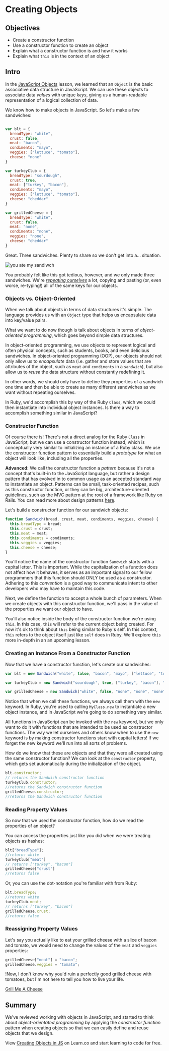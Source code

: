 # Creating Objects

## Objectives
+ Create a constructor function
+ Use a constructor function to create an object
+ Explain what a constructor function is and how it works
+ Explain what `this` is in the context of an object

## Intro

In the [JavaScript Objects](https://learn.co/lessons/javascript-objects) lesson, we learned that an `Object` is the basic associative data structure in JavaScript. We can use these objects to associate data *values* with unique *keys*, giving us a human-readable representation of a logical collection of data.

We know how to make objects in JavaScript. So let's make a few sandwiches:

```js

var blt = {
  breadType: "white",
  crust: false,
  meat: "bacon",
  condiments: "mayo",
  veggies: ["lettuce", "tomato"],
  cheese: "none"
}

var turkeyClub = {
  breadType: "sourdough",
  crust: true,
  meat: ["turkey", "bacon"],
  condiments: "mayo",
  veggies: ["lettuce", "tomato"],
  cheese: "cheddar"
}

var grilledCheese = {
  breadType: "white",
  crust: false,
  meat: "none",
  condiments: "none",
  veggies: "none",
  cheese: "cheddar"
}

```

Great. Three sandwiches. Plenty to share so we don't get into a...
situation.

![you ate my sandiwch](http://i.giphy.com/BeurjzzpsYwqQ.gif)

You probably felt like this got tedious, however, and we only made three sandwiches. We're *[repeating ourselves](https://en.wikipedia.org/wiki/Don%27t_repeat_yourself)* a lot, copying and pasting (or, even worse, re-typing!) all of the same keys for our objects.

### Objects vs. Object-Oriented

When we talk about objects in terms of data structures it's simple. The language
provides us with an `Object` type that helps us encapsulate data into
key/value pairs.

What we want to do now though is talk about objects in terms of
*object-oriented programming*, which goes beyond simple data structures.

In object-oriented programming, we use objects to represent logical and
often physical concepts, such as students, books, and even delicious
sandwiches. In object-oriented programming (OOP), our objects should
not only allow us to *encapsulate* data (i.e. gather and store values
that are attributes of the object, such as `meat` and `condiments` in a
`sandwich`), but also allow us to *reuse* the data structure without
constantly redefining it.

In other words, we should only have to define they properties of a sandwich
one time and then be able to create as many different sandwiches as we
want without repeating ourselves.

In Ruby, we'd accomplish this by way of the Ruby `Class`, which we could
then instantiate into individual object instances. Is there a way to
accomplish something similar in JavaScript?

### Constructor Function

Of course there is! There's not a direct analog for the Ruby `Class` in JavaScript, but we can use a constructor function instead, which is conceptually very similar to initializing an instance of a Ruby class. We use the constructor function pattern to essentially build a *prototype* for what an object will look like, including all the properties.

**Advanced:** We call the constructor function a *pattern* because it's
not a concept that's built-in to the JavaScript language, but rather a
design pattern that has evolved in to common usage as an accepted
standard way to instantiate an object. Patterns can be small,
task-oriented recipes, such as this constructor function, or they can be
big, architecture-oriented guidelines, such as the MVC pattern at the
root of a framework like Ruby on Rails. You can read more about design
patterns [here](http://www.oodesign.com/).

Let's build a constructor function for our sandwich objects:

```js
function Sandwich(bread, crust, meat, condiments, veggies, cheese) {
  this.breadType = bread;
  this.crust = crust;
  this.meat = meat;
  this.condiments = condiments;
  this.veggies = veggies;
  this.cheese = cheese;
}
```

You'll notice the name of the constructor function `Sandwich` starts with a capital letter. This is important. While the capitalization of a function does not affect how it behaves, it serves as an important signal to our fellow programmers that this function should ONLY be used as a constructor. Adhering to this *convention* is a good way to communicate intent to other developers who may have to maintain this code.

Next, we define the function to accept a whole bunch of parameters. When we create objects with this constructor function, we'll pass in the value of the properties we want our object to have.

You'll also notice inside the body of the constructor function we're using `this`. In this case, `this` will refer to the current object being created. For now it's ok to think about `this` being similar to Ruby's self.  In this context, `this` refers to the object itself just like `self` does in Ruby. We'll explore `this` more in-depth in an an upcoming lesson.

### Creating an Instance From a Constructor Function

Now that we have a constructor function, let's create our sandwiches:

```js
var blt = new Sandwich("white", false, "bacon", "mayo", ["lettuce", "tomato"], "none");

var turkeyClub = new Sandwich("sourdough", true, ["turkey", "bacon"], "mayo", ["lettuce", "tomato"], "cheddar");

var grilledCheese = new Sandwich("white", false, "none", "none", "none", "cheddar");
```

Notice that when we call these functions, we always call them with the `new` keyword.  In Ruby, you're used to calling `MyClass.new` to instantiate a new object instance, and in JavaScript we're going to do something very similar.

All functions in JavaScript can be invoked with the `new` keyword, but we only want to do it with functions that are intended to be used as constructor functions. The way we let ourselves and others know when to use the `new` keyword is by making constructor functions start with capital letters! If we forget the new keyword we'll run into all sorts of problems.

How do we know that these are objects and that they were all created using the same constructor function?  We can look at the `constructor` property, which gets set automatically during the initialization of the object.

```js
blt.constructor;
// returns the Sandwich constructor function
turkeyClub.constructor;
//returns the Sandwich constructor function
grilledCheese.constructor;
//returns the Sandwich constructor function
```

### Reading Property Values

So now that we used the constructor function, how do we read the properties of an object?

You can access the properties just like you did when we were treating objects as hashes:

```js
blt["breadType"];
//returns white
turkeyClub["meat"]
// returns ["turkey", "bacon"]
grilledCheese["crust"]
//returns false
```

Or, you can use the dot-notation you're familiar with from Ruby:

```js
blt.breadType;
//returns white
turkeyClub.meat;
// returns ["turkey", "bacon"]
grilledCheese.crust;
//returns false
```

### Reassigning Property Values

Let's say you actually like to eat your grilled cheese with a slice of bacon and tomato, we would need to change the values of the `meat` and `veggies` properties:

```js
grilledCheese["meat"] = "bacon";
grilledCheese.veggies = "tomato";
```

!Now, I don't know why you'd ruin a perfectly good grilled cheese with
tomatoes, but I'm not here to tell you how to live your life.

[Grill Me A Cheese](http://66.media.tumblr.com/tumblr_lls1snZ1AI1qi7deco1_500.gif)

## Summary

We've reviewed working with objects in JavaScript, and started to think
about *object-orientated programming* by applying the *constructor
function* pattern when creating objects so that we can easily define and
reuse objects that we design.

<p class='util--hide'>View <a href='https://learn.co/lessons/js-create-objects-readme'>Creating Objects in JS</a> on Learn.co and start learning to code for free.</p>
